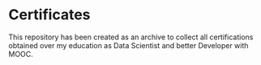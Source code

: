 # Certificates
This repository has been created as an archive to collect all certifications obtained over my education as Data Scientist and better Developer with MOOC.
